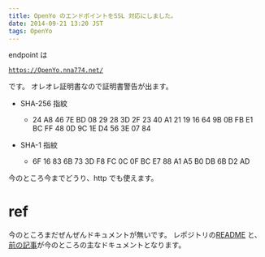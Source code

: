 ```yaml
---
title: OpenYo のエンドポイントをSSL 対応にしました。
date: 2014-09-21 13:20 JST
tags: OpenYo
---
```


endpoint は

[`https://OpenYo.nna774.net/`](https://OpenYo.nna774.net/)

です。
オレオレ証明書なので証明書警告が出ます。

* SHA-256 指紋
  * 24 A8 46 7E BD 08 29 28 3D 2F 23 40 A1 21 19 16
    64 9B 0B FB E1 BC FF 48 0D 9C 1E D4 56 3E 07 84

* SHA-1 指紋
  * 6F 16 83 6B 73 3D F8 FC 0C 0F BC E7 88 A1 A5 B0
    DB 6B D2 AD

今のところ今までどうり、http でも使えます。

# ref
今のところまだぜんぜんドキュメントが無いです。
レポジトリの[README](https://github.com/nna774/OpenYo) と、[前の記事](/blog/2014/09/11/cybozu.html)が今のところの主なドキュメントとなります。
